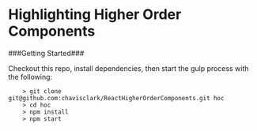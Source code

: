 # Highlighting Higher Order Components

###Getting Started###

Checkout this repo, install dependencies, then start the gulp process with the following:

```
	> git clone git@github.com:chavisclark/ReactHigherOrderComponents.git hoc
	> cd hoc
	> npm install
	> npm start
```
